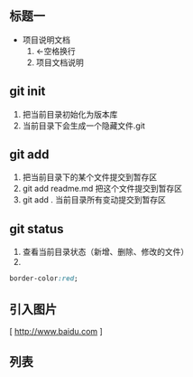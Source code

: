 ## 标题一
- 项目说明文档
    1. <-空格换行
    2. 项目文档说明

## git init
1. 把当前目录初始化为版本库
2. 当前目录下会生成一个隐藏文件.git

## git add
1. 把当前目录下的某个文件提交到暂存区
2. git add readme.md 把这个文件提交到暂存区
3. git add . 当前目录所有变动提交到暂存区

## git status
1. 查看当前目录状态（新增、删除、修改的文件）
2. 
```css
border-color:red;
```

## 引入图片
[ http://www.baidu.com ]

## 列表
